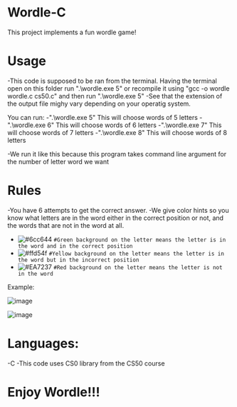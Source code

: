 # Wordle-C
This project implements a fun wordle game!

# Usage
-This code is supposed to be ran from the terminal. Having the terminal open on this folder run ".\wordle.exe 5" or recompile it using "gcc -o  wordle wordle.c cs50.c" and then run ".\wordle.exe 5"
-See that the extension of the output file mighy vary depending on your operatig system.

You can run:
-".\wordle.exe 5" This will choose words of 5 letters
-".\wordle.exe 6" This will choose words of 6 letters
-".\wordle.exe 7" This will choose words of 7 letters
-".\wordle.exe 8" This will choose words of 8 letters

-We run it like this because this program takes command line argument for the number of letter word we want

# Rules
-You have 6 attempts to get the correct answer.
-We give color hints so you know what letters are in the word either in the correct position or not, and the words that are not in the word at all.

* ![#6cc644](https://placehold.co/15x15/f03c15/f03c15.png) `#Green background on the letter means the letter is in the word and in the correct position`
* ![#ffd54f](https://placehold.co/15x15/c5f015/c5f015.png) `#Yellow background on the letter means the letter is in the word but in the incorrect position`
* ![#EA7237](https://placehold.co/15x15/1589F0/1589F0.png) `#Red background on the letter means the letter is not in the word`

Example:

![image](https://github.com/lndmri/Wordle-C/assets/69853165/5ba4b899-3e79-4730-bf42-704731bc2bc4)

![image](https://github.com/lndmri/Wordle-C/assets/69853165/c698f744-e996-44a4-bf0e-d89800df047e)

# Languages:
-C
-This code uses CS0 library from the CS50 course

# Enjoy Wordle!!!


